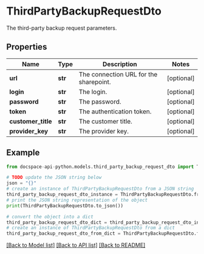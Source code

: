 # ThirdPartyBackupRequestDto
The third-party backup request parameters.

## Properties

Name | Type | Description | Notes
------------ | ------------- | ------------- | -------------
**url** | **str** | The connection URL for the sharepoint. | [optional] 
**login** | **str** | The login. | [optional] 
**password** | **str** | The password. | [optional] 
**token** | **str** | The authentication token. | [optional] 
**customer_title** | **str** | The customer title. | [optional] 
**provider_key** | **str** | The provider key. | [optional] 

## Example

```python
from docspace-api-python.models.third_party_backup_request_dto import ThirdPartyBackupRequestDto

# TODO update the JSON string below
json = "{}"
# create an instance of ThirdPartyBackupRequestDto from a JSON string
third_party_backup_request_dto_instance = ThirdPartyBackupRequestDto.from_json(json)
# print the JSON string representation of the object
print(ThirdPartyBackupRequestDto.to_json())

# convert the object into a dict
third_party_backup_request_dto_dict = third_party_backup_request_dto_instance.to_dict()
# create an instance of ThirdPartyBackupRequestDto from a dict
third_party_backup_request_dto_from_dict = ThirdPartyBackupRequestDto.from_dict(third_party_backup_request_dto_dict)
```
[[Back to Model list]](../README.md#documentation-for-models) [[Back to API list]](../README.md#documentation-for-api-endpoints) [[Back to README]](../README.md)


